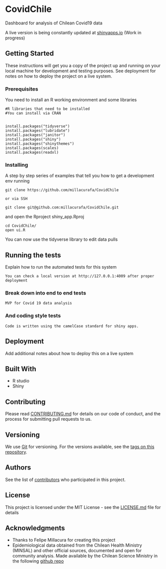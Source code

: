 # CovidChile
Dashboard for analysis of Chilean Covid19 data

A live version is being constantly updated at [shinyapps.io](https://millacurafa.shinyapps.io/covidchile/) (Work in progress)

## Getting Started

These instructions will get you a copy of the project up and running on your local machine for development and testing purposes. See deployment for notes on how to deploy the project on a live system.

### Prerequisites

You need to install an R working environment and some libraries

```
#R libraries that need to be installed
#You can install via CRAN


install.packages("tidyverse")
install.packages("lubridate")
install.packages("janitor")
install.packages("shiny")
install.packages("shinythemes")
install.packages(scales)
install.packages(readxl)

```

### Installing

A step by step series of examples that tell you how to get a development env running

```
git clone https://github.com/millacurafa/CovidChile

or via SSH

git clone git@github.com:millacurafa/CovidChile.git
```

and open the Rproject shiny_app.Rproj

```
cd CovidChile/
open ui.R
```

You can now use the tidyverse library to edit data pulls

## Running the tests

Explain how to run the automated tests for this system

```
You can check a local version at http://127.0.0.1:4009 after proper deployment
```

### Break down into end to end tests


```
MVP for Covid 19 data analysis
```

### And coding style tests

```
Code is written using the camelCase standard for shiny apps.
```

## Deployment

Add additional notes about how to deploy this on a live system

## Built With

* R studio
* Shiny

## Contributing

Please read [CONTRIBUTING.md](https://github.com/millacurafa/CovidChile/blob/master/CONTRIBUTING.md) for details on our code of conduct, and the process for submitting pull requests to us.

## Versioning

We use [Git](https://git-scm.com/) for versioning. For the versions available, see the [tags on this repository](https://github.com/millacurafa/CovidChile/tags). 

## Authors


See the list of [contributors](https://github.com/millacurafa/CovidChile/contributors) who participated in this project.

## License

This project is licensed under the MIT License - see the [LICENSE.md](LICENSE.md) file for details

## Acknowledgments

* Thanks to Felipe Millacura for creating this project
* Epidemiological data obtained from the Chilean Health Ministry (MINSAL) and other official sources, documented and open for community analysis. Made available by the Chilean Science Ministry in the following [github repo](https://github.com/MinCiencia/Datos-COVID19/)




